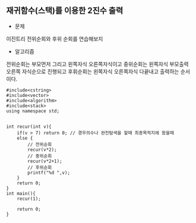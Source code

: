 ## 재귀함수(스택)를 이용한 2진수 출력

* 문제 

이진트리 전위순회와 후위 순회를 연습해보지

* 알고리즘

전위순회는 부모먼저 그리고 왼쪽자식 오른쪽자식이고
중위순회는 왼쪽자식 부모출력 오른쪽 자식순으로 진행되고
후휘순회는 왼쪽자식 오른쪽자식 다끝내고 출력하는 순서이다. 

```
#include<cstring>
#include<vector>
#include<algorithm>
#include<stack>
using namespace std;


int recur(int v){
    if(v > 7) return 0; // 경우의수나 완전탐색을 할때 최종목적지에 왔을때
    else {
        // 전위순회
        recur(v*2);
        // 중위순회
        recur(v*2+1);
        // 후위순회
        printf("%d ",v);
    }
    return 0;
}
int main(){
    recur(1);   

    return 0;
}
```